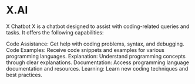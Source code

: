 # X.AI

X Chatbot
X is a chatbot designed to assist with coding-related queries and tasks. It offers the following capabilities:

Code Assistance: Get help with coding problems, syntax, and debugging.
Code Examples: Receive code snippets and examples for various programming languages.
Explanation: Understand programming concepts through clear explanations.
Documentation: Access programming language documentation and resources.
Learning: Learn new coding techniques and best practices.
